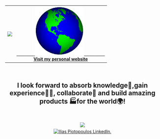 <table width="100%"  border="0" cellpadding="0" cellspacing="0">
  <tr>
    <td align="center">
      <img align="left" src="https://github-readme-stats.vercel.app/api?username=ilias000&show_icons=true&theme=dark" />
    </td>
    <td align="center">
      <a href="https://ilias-piotopoulos.com">
        <span>&nbsp;&nbsp;&nbsp;&nbsp;&nbsp;&nbsp;&nbsp;</span>
        <span>&nbsp;&nbsp;&nbsp;&nbsp;&nbsp;&nbsp;&nbsp;</span>
        <img src="https://github.com/benyou1969/benyou1969/blob/master/globe.gif?raw=true" />
        <span>&nbsp;&nbsp;&nbsp;&nbsp;&nbsp;&nbsp;&nbsp;&nbsp;</span>
        <span>&nbsp;&nbsp;&nbsp;&nbsp;&nbsp;&nbsp;&nbsp;&nbsp;</span>
        <br>
        <strong>Visit my personal website </strong>
    </td>
  </tr>
</table>

<br/>

<h2 align= "center"><b>I look forward to absorb knowledge🧠,gain experience👨‍🏭, collaborate🤝 and build amazing products 🏭for the world🌍!</b></h2>

<br/>

<p align="center">
  <a href="https://github.com/ilias000">
    <img height="180em" src="https://github-readme-stats.vercel.app/api/top-langs/?username=ilias000&theme=buefy&layout=compact" />
  </a>

  <br/>

  <a href="https://www.linkedin.com/in/ilias-piotopoulos">
    <img align="center" alt="Ilias Piotopoulos LinkedIn." width="22px" src="https://cdn.jsdelivr.net/npm/simple-icons@v3/icons/linkedin.svg" />
</p>
